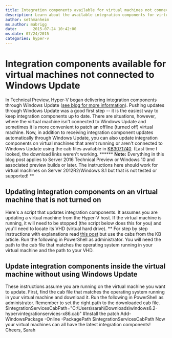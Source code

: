 ```yaml
---
title: Integration components available for virtual machines not connected to Windows Update
description: Learn about the available integration components for virtual machines not connected to a Windows update using Hyper-V.
author: sethmanheim
ms.author: mabrigg
date:       2015-07-24 10:42:00
ms.date: 07/24/2015
categories: hyper-v
---
```

# Integration components available for virtual machines not connected to Windows Update

In Technical Preview, Hyper-V began delivering integration components through Windows Update ([see blog for more information](https://techcommunity.microsoft.com/t5/virtualization/hyper-v-integration-components-are-available-through-windows/ba-p/382235 "see blog for more information")). Pushing updates through Windows Update was a good first step -- it is the easiest way to keep integration components up to date. There are situations, however, where the virtual machine isn't connected to Windows Update and sometimes it is more convenient to patch an offline (turned off) virtual machine. Now, in addition to receiving integration component updates automatically through Windows Update, you can also update integration components on virtual machines that aren't running or aren't connected to Windows Update using the cab files available in [KB3071740](https://support.microsoft.com/kb/3071740). (Last time I looked, the download links weren't working. ****** **Note:** Everything in this blog post applies to Server 2016 Technical Preview or Windows 10 and associated preview builds or later. The instructions here should work for virtual machines on Server 2012R2/Windows 8.1 but that is not tested or supported! ** 

## Updating integration components on an virtual machine that is not turned on

Here's a script that updates integration components. It assumes you are updating a virtual machine from the Hyper-V host. If the virtual machine is running, it will need to be stopped (the script below does this for you) and you'll need to locate its VHD (virtual hard drive). ** For step by step instructions with explanations read [this post](https://techcommunity.microsoft.com/t5/virtualization/how-to-install-integration-services-when-the-virtual-machine-is/ba-p/382044) but use the cabs from the KB article. Run the following in PowerShell as administrator. You will need the path to the cab file that matches the operating system running in your virtual machine and the path to your VHD. 

## Update integration components inside the virtual machine without using Windows Update

These instructions assume you are running on the virtual machine you want to update. First, find the cab file that matches the operating system running in your virtual machine and download it. Run the following in PowerShell as administrator. Remember to set the right path to the downloaded cab file.  $integrationServicesCabPath="C:\Users\sarah\Downloads\windows6.2-hypervintegrationservices-x86.cab"  #Install the patch Add-WindowsPackage -Online -PackagePath $integrationServicesCabPath Now your virtual machines can all have the latest integration components! Cheers, Sarah
